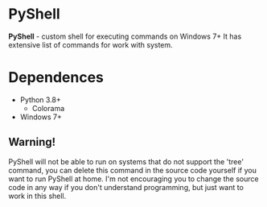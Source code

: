 # PyShell
**PyShell** - custom shell for executing commands on Windows 7+
It has extensive list of commands for work with system.

# Dependences
* Python 3.8+
  * Colorama
* Windows 7+

## Warning!
PyShell will not be able to run on systems that do not support the 'tree' command, you can delete this command in the source code yourself if you want to run PyShell at home. I'm not encouraging you to change the source code in any way if you don't understand programming, but just want to work in this shell.
